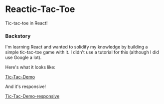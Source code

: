 # Reactic-Tac-Toe

Tic-tac-toe in React!

### Backstory

I'm learning React and wanted to solidify my knowledge by building a simple
tic-tac-toe game with it. I didn't use a tutorial for this (although I did use Google a lot).

Here's what it looks like:

[Tic-Tac-Demo](https://github.com/cypherbrain/reactic-tac-toe/blob/master/repo_content/reactic.gif)

And it's responsive!

[Tic-Tac-Demo-responsive](https://github.com/cypherbrain/reactic-tac-toe/blob/master/repo_content/reactic-responsive.gif)
